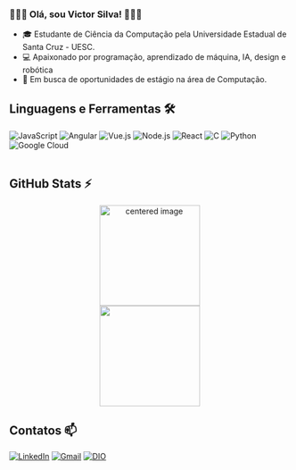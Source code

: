 ### 👨🏾‍💻 Olá, sou Victor Silva! 👨🏾‍💻

- 🎓 Estudante de Ciência da Computação pela Universidade Estadual de Santa Cruz - UESC.
- 💻 Apaixonado por programação, aprendizado de máquina, IA, design e robótica
- 🔎 Em busca de oportunidades de estágio na área de Computação.

## Linguagens e Ferramentas 🛠️
<div>
  <img align="center" alt="JavaScript" src="https://img.shields.io/badge/JavaScript-F7DF1E?style=for-the-badge&logo=javascript&logoColor=black" />
  <img align="center" alt="Angular" src="https://img.shields.io/badge/Angular-DD0031?style=for-the-badge&logo=angular&logoColor=white" />
  <img align="center" alt="Vue.js" src="https://img.shields.io/badge/Vue.js-006c00?style=for-the-badge&logo=vue.js&logoColor=white" />
  <img align="center" alt="Node.js" src="https://img.shields.io/badge/Node.js-43853D?style=for-the-badge&logo=node.js&logoColor=white" />
  <img align="center" alt="React" src="https://img.shields.io/badge/React-007ACC?style=for-the-badge&logo=react&logoColor=white" />
  <img align="center" alt="C" src="https://img.shields.io/badge/C-00599C?style=for-the-badge&logo=c&logoColor=white" />
  <img align="center" alt="Python" src="https://img.shields.io/badge/Python-3776AB?style=for-the-badge&logo=python&logoColor=white" />
  <img align="center" alt="Google Cloud" src="https://img.shields.io/badge/Google%20Cloud-4285F4?style=for-the-badge&logo=google-cloud&logoColor=white" />
</div><br/>

## GitHub Stats ⚡
<div>
  <center>
    <img height="180em" src="https://github-readme-stats.vercel.app/api?username=VictorSilvaJS&show_icons=true&theme=radical&include_all_commits=true&count_private=true" alt="centered image">
  </center>
  <center>
    <img height="180em" src="https://github-readme-stats.vercel.app/api/top-langs/?username=VictorSilvaJS&layout=compact&langs_count=7&theme=radical"/> 
  </center>
</div>

## Contatos 📫
[![LinkedIn](https://img.shields.io/badge/LinkedIn-0077B5?style=for-the-badge&logo=linkedin&logoColor=white)](https://www.linkedin.com/in/victor-silva-cic/)
[![Gmail](https://img.shields.io/badge/-vsjesus.cic%40uesc.br-D14836?style=for-the-badge&logo=gmail&logoColor=white&link=mailto:vsjesus.cic@uesc.br)]()
[![DIO](https://img.shields.io/badge/-Meu%20Perfil%20na%20DIO-000?style=for-the-badge&logo=gitbook&logoColor=E94D5F)](https://www.dio.me/users/victorsilvadejesus)


<!--[![Instagram](https://img.shields.io/badge/Instagram-E4405F?style=for-the-badge&logo=instagram&logoColor=white)](https://www.instagram.com/gabbiribas/) 
[![Duolingo](https://img.shields.io/badge/Duolingo-58CC02?style=for-the-badge&logo=Duolingo&logoColor=white)](https://www.duolingo.com/profile/gabbiribas)
-->  
  
